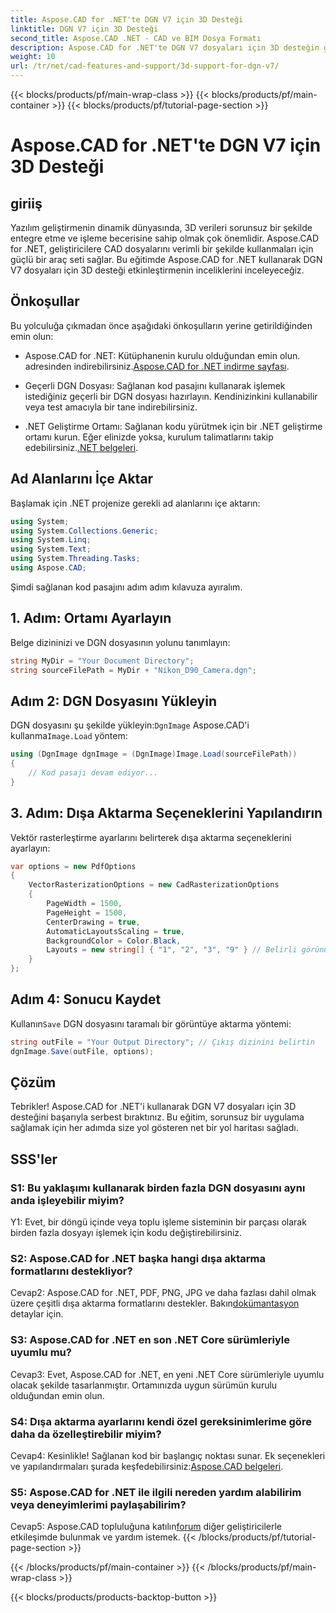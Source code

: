 ```yaml
---
title: Aspose.CAD for .NET'te DGN V7 için 3D Desteği
linktitle: DGN V7 için 3D Desteği
second_title: Aspose.CAD .NET - CAD ve BIM Dosya Formatı
description: Aspose.CAD for .NET'te DGN V7 dosyaları için 3D desteğin gücünü keşfedin. CAD dosyalarını zahmetsizce entegre etmek ve değiştirmek için adım adım kılavuzumuzu izleyin.
weight: 10
url: /tr/net/cad-features-and-support/3d-support-for-dgn-v7/
---
```


{{< blocks/products/pf/main-wrap-class >}}
{{< blocks/products/pf/main-container >}}
{{< blocks/products/pf/tutorial-page-section >}}

# Aspose.CAD for .NET'te DGN V7 için 3D Desteği

## giriiş

Yazılım geliştirmenin dinamik dünyasında, 3D verileri sorunsuz bir şekilde entegre etme ve işleme becerisine sahip olmak çok önemlidir. Aspose.CAD for .NET, geliştiricilere CAD dosyalarını verimli bir şekilde kullanmaları için güçlü bir araç seti sağlar. Bu eğitimde Aspose.CAD for .NET kullanarak DGN V7 dosyaları için 3D desteği etkinleştirmenin inceliklerini inceleyeceğiz.

## Önkoşullar

Bu yolculuğa çıkmadan önce aşağıdaki önkoşulların yerine getirildiğinden emin olun:

-  Aspose.CAD for .NET: Kütüphanenin kurulu olduğundan emin olun. adresinden indirebilirsiniz.[Aspose.CAD for .NET indirme sayfası](https://releases.aspose.com/cad/net/).

- Geçerli DGN Dosyası: Sağlanan kod pasajını kullanarak işlemek istediğiniz geçerli bir DGN dosyası hazırlayın. Kendinizinkini kullanabilir veya test amacıyla bir tane indirebilirsiniz.

- .NET Geliştirme Ortamı: Sağlanan kodu yürütmek için bir .NET geliştirme ortamı kurun. Eğer elinizde yoksa, kurulum talimatlarını takip edebilirsiniz.[.NET belgeleri](https://docs.microsoft.com/en-us/dotnet/core/install/).

## Ad Alanlarını İçe Aktar

Başlamak için .NET projenize gerekli ad alanlarını içe aktarın:

```csharp
using System;
using System.Collections.Generic;
using System.Linq;
using System.Text;
using System.Threading.Tasks;
using Aspose.CAD;
```

Şimdi sağlanan kod pasajını adım adım kılavuza ayıralım.

## 1. Adım: Ortamı Ayarlayın

Belge dizininizi ve DGN dosyasının yolunu tanımlayın:

```csharp
string MyDir = "Your Document Directory";
string sourceFilePath = MyDir + "Nikon_D90_Camera.dgn";
```

## Adım 2: DGN Dosyasını Yükleyin

 DGN dosyasını şu şekilde yükleyin:`DgnImage` Aspose.CAD'i kullanma`Image.Load` yöntem:

```csharp
using (DgnImage dgnImage = (DgnImage)Image.Load(sourceFilePath))
{
    // Kod pasajı devam ediyor...
}
```

## 3. Adım: Dışa Aktarma Seçeneklerini Yapılandırın

Vektör rasterleştirme ayarlarını belirterek dışa aktarma seçeneklerini ayarlayın:

```csharp
var options = new PdfOptions
{
    VectorRasterizationOptions = new CadRasterizationOptions
    {
        PageWidth = 1500,
        PageHeight = 1500,
        CenterDrawing = true,
        AutomaticLayoutsScaling = true,
        BackgroundColor = Color.Black,
        Layouts = new string[] { "1", "2", "3", "9" } // Belirli görünümleri dışa aktar
    }
};
```

## Adım 4: Sonucu Kaydet

 Kullanın`Save` DGN dosyasını taramalı bir görüntüye aktarma yöntemi:

```csharp
string outFile = "Your Output Directory"; // Çıkış dizinini belirtin
dgnImage.Save(outFile, options);
```

## Çözüm

Tebrikler! Aspose.CAD for .NET'i kullanarak DGN V7 dosyaları için 3D desteğini başarıyla serbest bıraktınız. Bu eğitim, sorunsuz bir uygulama sağlamak için her adımda size yol gösteren net bir yol haritası sağladı.

## SSS'ler

### S1: Bu yaklaşımı kullanarak birden fazla DGN dosyasını aynı anda işleyebilir miyim?

Y1: Evet, bir döngü içinde veya toplu işleme sisteminin bir parçası olarak birden fazla dosyayı işlemek için kodu değiştirebilirsiniz.

### S2: Aspose.CAD for .NET başka hangi dışa aktarma formatlarını destekliyor?

 Cevap2: Aspose.CAD for .NET, PDF, PNG, JPG ve daha fazlası dahil olmak üzere çeşitli dışa aktarma formatlarını destekler. Bakın[dokümantasyon](https://reference.aspose.com/cad/net/) detaylar için.

### S3: Aspose.CAD for .NET en son .NET Core sürümleriyle uyumlu mu?

Cevap3: Evet, Aspose.CAD for .NET, en yeni .NET Core sürümleriyle uyumlu olacak şekilde tasarlanmıştır. Ortamınızda uygun sürümün kurulu olduğundan emin olun.

### S4: Dışa aktarma ayarlarını kendi özel gereksinimlerime göre daha da özelleştirebilir miyim?

 Cevap4: Kesinlikle! Sağlanan kod bir başlangıç noktası sunar. Ek seçenekleri ve yapılandırmaları şurada keşfedebilirsiniz:[Aspose.CAD belgeleri](https://reference.aspose.com/cad/net/).

### S5: Aspose.CAD for .NET ile ilgili nereden yardım alabilirim veya deneyimlerimi paylaşabilirim?

Cevap5: Aspose.CAD topluluğuna katılın[forum](https://forum.aspose.com/c/cad/19) diğer geliştiricilerle etkileşimde bulunmak ve yardım istemek.
{{< /blocks/products/pf/tutorial-page-section >}}

{{< /blocks/products/pf/main-container >}}
{{< /blocks/products/pf/main-wrap-class >}}

{{< blocks/products/products-backtop-button >}}
